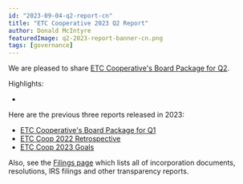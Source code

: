 ```yaml
---
id: "2023-09-04-q2-report-cn"
title: "ETC Cooperative 2023 Q2 Report"
author: Donald McIntyre
featuredImage: q2-2023-report-banner-cn.png
tags: [governance]
---
```


We are pleased to share [ETC Cooperative's Board Package for Q2](https://etccooperative.org/posts/2023-06-30-q1-report-cn).

Highlights:

 - 

Here are the previous three reports released in 2023:

- [ETC Cooperative's Board Package for Q1](https://etccooperative.org/posts/2023-06-30-q1-report-cn)
- [ETC Coop 2022 Retrospective](./2023-05-18-the-etc-cooperative-2022-retrospective-report-cn)
- [ETC Coop 2023 Goals](./2023-05-19-the-etc-cooperative-goals-budget-and-AGM-reports-2023-cn)


Also, see the [Filings page](/filings) which lists all of incorporation documents, resolutions, IRS filings and other transparency reports.
